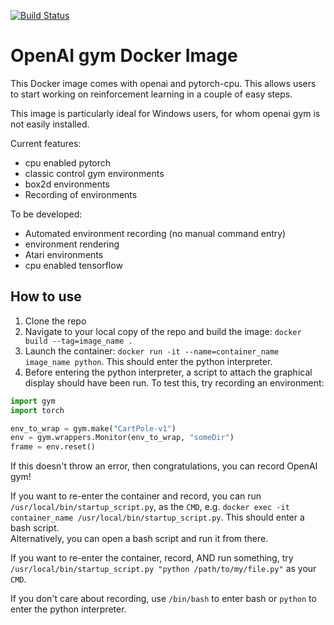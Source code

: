 [![Build Status](https://travis-ci.com/TTitcombe/docker_openai_gym.svg?branch=master)](https://travis-ci.com/TTitcombe/docker_openai_gym)
# OpenAI gym Docker Image

This Docker image comes with openai and pytorch-cpu. This allows users to start working on reinforcement learning in a couple of easy steps.

This image is particularly ideal for Windows users, for whom openai gym is not easily installed.

Current features:
* cpu enabled pytorch
* classic control gym environments
* box2d environments
* Recording of environments

To be developed:
* Automated environment recording (no manual command entry)
* environment rendering
* Atari environments
* cpu enabled tensorflow

## How to use
1. Clone the repo
2. Navigate to your local copy of the repo and build the image: `docker build --tag=image_name .`
3. Launch the container: `docker run -it --name=container_name image_name python`. This should enter the python interpreter.
4. Before entering the python interpreter, a script to attach the graphical display should have been run. To test this, try recording an environment:
```python
import gym
import torch

env_to_wrap = gym.make("CartPole-v1")
env = gym.wrappers.Monitor(env_to_wrap, "someDir")
frame = env.reset()
``` 
If this doesn't throw an error, then congratulations, you can record OpenAI gym!

If you want to re-enter the container and record, you can run `/usr/local/bin/startup_script.py`, as the `CMD`, 
e.g. `docker exec -it container_name /usr/local/bin/startup_script.py`. This should enter a bash script.  
Alternatively, you can open a bash script and run it from there. 

If you want to re-enter the container, record, AND run something, try
`/usr/local/bin/startup_script.py "python /path/to/my/file.py"` as your `CMD`.

If you don't care about recording, use `/bin/bash` to enter bash or `python` to enter the python interpreter.